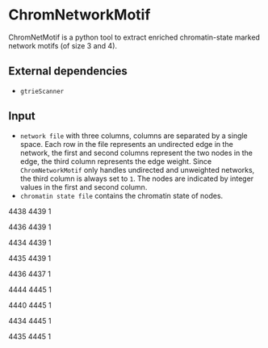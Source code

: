# ChromNetworkMotif
ChromNetMotif is a python tool to extract enriched chromatin-state marked network motifs (of size 3 and 4).

## External dependencies
- `gtrieScanner`
## Input

- `network file` with three columns, columns are separated by a single space. Each row in the file represents an undirected edge in the network, the first and second columns represent the two nodes in the edge, the third column represents the edge weight. Since `ChromNetworkMotif` only handles undirected and unweighted networks, the third column is always set to `1`. The nodes are indicated by integer values in the first and second column. 
- `chromatin state file` contains the chromatin state of nodes. 

4438 4439 1

4436 4439 1

4434 4439 1

4435 4439 1

4436 4437 1

4444 4445 1

4440 4445 1

4434 4445 1

4435 4445 1
